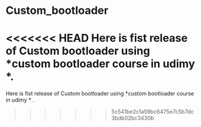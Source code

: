 # Custom_bootloader
<<<<<<< HEAD
Here is fist release of Custom bootloader using *custom bootloader course in udimy *.
=======
Here is fist release of Custom bootloader using *custom bootloader course in udimy * .
>>>>>>> 5c541be2c1a59bc6475e7c5b7dc3bdb02bc3430b
